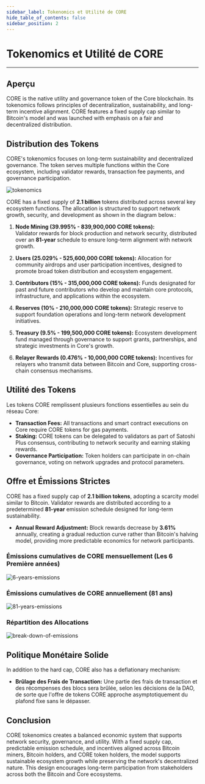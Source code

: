 ```yaml
---
sidebar_label: Tokenomics et Utilité de CORE
hide_table_of_contents: false
sidebar_position: 2
---
```


# Tokenomics et Utilité de CORE

---

## Aperçu

CORE is the native utility and governance token of the Core blockchain. Its tokenomics follows principles of decentralization, sustainability, and long-term incentive alignment. CORE features a fixed supply cap similar to Bitcoin's model and was launched with emphasis on a fair and decentralized distribution.

## Distribution des Tokens

CORE's tokenomics focuses on long-term sustainability and decentralized governance. The token serves multiple functions within the Core ecosystem, including validator rewards, transaction fee payments, and governance participation.

![tokenomics](../../../../static/img/tokenomics/CORE_Tokenomics.png)

CORE has a fixed supply of **2.1 billion** tokens distributed across several key ecosystem functions. The allocation is structured to support network growth, security, and development as shown in the diagram below.:

1. **Node Mining (39.995% - 839,900,000 CORE tokens):**\
  Validator rewards for block production and network security, distributed over an **81-year** schedule to ensure long-term alignment with network growth.

2. **Users (25.029% - 525,600,000 CORE tokens):** Allocation for community airdrops and user participation incentives, designed to promote broad token distribution and ecosystem engagement.

3. **Contributors (15% - 315,000,000 CORE tokens):** Funds designated for past and future contributors who develop and maintain core protocols, infrastructure, and applications within the ecosystem.

4. **Reserves (10% - 210,000,000 CORE tokens):** Strategic reserve to support foundation operations and long-term network development initiatives.

5. **Treasury (9.5% - 199,500,000 CORE tokens):** Ecosystem development fund managed through governance to support grants, partnerships, and strategic investments in Core's growth.

6. **Relayer Rewards (0.476% - 10,000,000 CORE tokens):** Incentives for relayers who transmit data between Bitcoin and Core, supporting cross-chain consensus mechanisms.

## Utilité des Tokens

Les tokens CORE remplissent plusieurs fonctions essentielles au sein du réseau Core:

- **Transaction Fees:** All transactions and smart contract executions on Core require CORE tokens for gas payments.
- **Staking:** CORE tokens can be delegated to validators as part of Satoshi Plus consensus, contributing to network security and earning staking rewards.
- **Governance Participation:** Token holders can participate in on-chain governance, voting on network upgrades and protocol parameters.

## Offre et Émissions Strictes

CORE has a fixed supply cap of **2.1 billion tokens**, adopting a scarcity model similar to Bitcoin. Validator rewards are distributed according to a predetermined **81-year** emission schedule designed for long-term sustainability.

- **Annual Reward Adjustment:** Block rewards decrease by **3.61%** annually, creating a gradual reduction curve rather than Bitcoin's halving model, providing more predictable economics for network participants.

### Émissions cumulatives de CORE mensuellement (Les 6 Première années)

![6-years-emissions](../../../../static/img/tokenomics/Cumulative_CORE_Emissions_Monthly.png)

### Émissions cumulatives de CORE annuellement (81 ans)

![81-years-emissions](../../../../static/img/tokenomics/Cumulative_CORE_Emissions_Yearly.png)

### Répartition des Allocations

![break-down-of-emissions](../../../../static/img/tokenomics/Breakdown_of_Allocations.png)

## Politique Monétaire Solide

In addition to the hard cap, CORE also has a deflationary mechanism:

- **Brûlage des Frais de Transaction:** Une partie des frais de transaction et des récompenses des blocs sera brûlée, selon les décisions de la DAO, de sorte que l'offre de tokens CORE approche asymptotiquement du plafond fixe sans le dépasser.

## Conclusion

CORE tokenomics creates a balanced economic system that supports network security, governance, and utility. With a fixed supply cap, predictable emission schedule, and incentives aligned across Bitcoin miners, Bitcoin holders, and CORE token holders, the model supports sustainable ecosystem growth while preserving the network's decentralized nature. This design encourages long-term participation from stakeholders across both the Bitcoin and Core ecosystems.